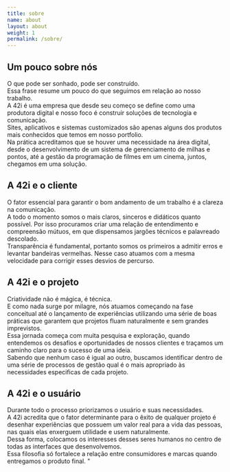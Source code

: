 ```yaml
---
title: sobre
name: about
layout: about
weight: 1
permalink: /sobre/
---
```


## Um pouco sobre nós

O que pode ser sonhado, pode ser construído.  
Essa frase resume um pouco do que seguimos em relação ao nosso trabalho.  
A 42i é uma empresa que desde seu começo se define como uma produtora digital e nosso foco é construir soluções de tecnologia e comunicação.  
Sites, aplicativos e sistemas customizados são apenas alguns dos produtos mais conhecidos que temos em nosso portfolio.  
Na prática acreditamos que se houver uma necessidade na área digital, desde o desenvolvimento de um sistema de gerenciamento de milhas e pontos, até a gestão da programação de filmes em um cinema, juntos, chegamos em uma solução.

## A 42i e o cliente

O fator essencial para garantir o bom andamento de um trabalho é a clareza na comunicação.  
A todo o momento somos o mais claros, sinceros e didáticos quanto possível. Por isso procuramos criar
uma relação de entendimento e compreensão mútuos, em que dispensamos jargões técnicos e palavreado descolado.  
Transparência é fundamental, portanto somos os primeiros a admitir erros e levantar bandeiras vermelhas. Nesse caso atuamos com a mesma velocidade para corrigir esses desvios de percurso.

## A 42i e o projeto

Criatividade não é mágica, é técnica.  
E como nada surge por milagre, nós atuamos começando na fase conceitual até o lançamento
de experiências utilizando uma série de boas práticas que garantem que projetos fluam naturalmente
e sem grandes imprevistos.  
Essa jornada começa com muita pesquisa e exploração, quando entendemos os desafios e oportunidades de nossos clientes e traçamos um caminho claro para o sucesso de uma ideia.  
Sabendo que nenhum caso é igual ao outro, buscamos identificar dentro de uma série de processos de gestão qual é o mais apropriado às necessidades especificas de cada projeto.

## A 42i e o usuário

Durante todo o processo priorizamos o usuário e suas necessidades.  
A 42i acredita que o fator determinante para o êxito de qualquer projeto é desenhar experiências que possuem um valor real para a vida das pessoas, nas quais elas enxerguem utilidade e usem naturalmente.  
Dessa forma, colocamos os interesses desses seres humanos no centro de todas as interfaces que desenvolvemos.  
Essa filosofia só fortalece a relação entre consumidores e marcas quando entregamos o produto final.
"

